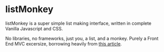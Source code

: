 listMonkey
==========

listMonkey is a super simple list making interface, written in complete Vanilla Javascript and CSS. 

No libraries, no frameworks, just you, a list, and a monkey. 
Purely a Front End MVC excersize, borrowing heavily from [this article](http://alexatnet.com/articles/model-view-controller-mvc-javascript). 
